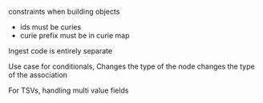 constraints when building objects
- ids must be curies
- curie prefix must be in curie map

Ingest code is entirely separate

Use case for conditionals,
Changes the type of the node
changes the type of the association

For TSVs, handling multi value fields